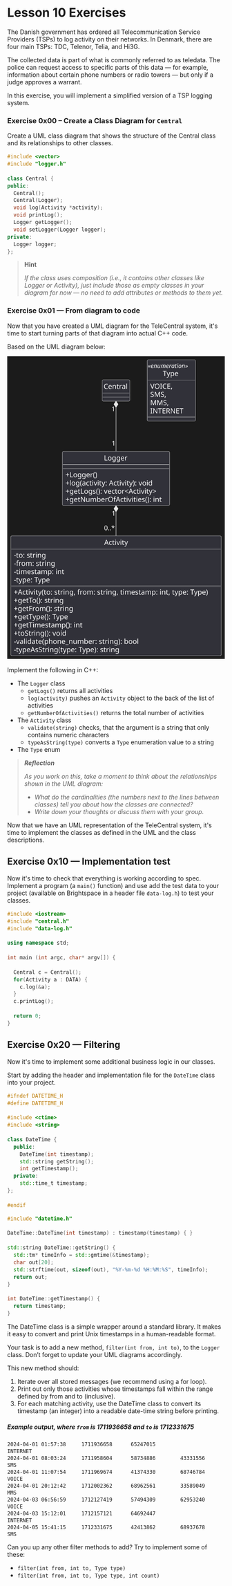 # Lesson 10 Exercises

The Danish government has ordered all Telecommunication Service Providers (TSPs) to log activity on their networks. In Denmark, there are four main TSPs: TDC, Telenor, Telia, and Hi3G.

The collected data is part of what is commonly referred to as teledata. The police can request access to specific parts of this data — for example, information about certain phone numbers or radio towers — but only if a judge approves a warrant.

In this exercise, you will implement a simplified version of a TSP logging system.

### Exercise 0x00 – Create a Class Diagram for `Central`

Create a UML class diagram that shows the structure of the Central class and its relationships to other classes.

```cpp
#include <vector>
#include "logger.h"

class Central {
public:
  Central();
  Central(Logger);
  void log(Activity *activity); 
  void printLog();
  Logger getLogger();
  void setLogger(Logger logger);
private:
  Logger logger;
};
```

> **Hint** 
> 
> _If the class uses composition (i.e., it contains other classes like Logger or Activity), just include those as empty classes in your diagram for now — no need to add attributes or methods to them yet._

### Exercise 0x01 — From diagram to code

Now that you have created a UML diagram for the TeleCentral system, it's time to start turning parts of that diagram into actual C++ code.

Based on the UML diagram below:

![tsp.svg](tsp.svg)

Implement the following in C++:
- The `Logger` class
  - `getLogs()` returns all activities
  - `log(activity)` pushes an `Activity` object to the back of the list of activities
  - `getNumberOfActivities()` returns the total number of activities
- The `Activity` class
  - `validate(string)` checks, that the argument is a string that only contains numeric characters
  - `typeAsString(type)` converts a `Type` enumeration value to a string
- The `Type` enum

> **_Reflection_**
> 
> _As you work on this, take a moment to think about the relationships shown in the UML diagram:_
> - _What do the cardinalities (the numbers next to the lines between classes) tell you about how the classes are connected?_
> - _Write down your thoughts or discuss them with your group._

Now that we have an UML representation of the TeleCentral system, it's time to implement the classes as defined in the UML and the class descriptions.

## Exercise 0x10 — Implementation test
Now it's time to check that everything is working according to spec. Implement a program (a `main()` function) and use add the test data to your project (available on Brightspace in a header file `data-log.h`) to test your classes.

```cpp
#include <iostream>
#include "central.h"
#include "data-log.h"

using namespace std;

int main (int argc, char* argv[]) {

  Central c = Central();
  for(Activity a : DATA) {
    c.log(&a);
  }
  c.printLog();

  return 0;
}
```

## Exercise 0x20 — Filtering
Now it's time to implement some additional business logic in our classes.

Start by adding the header and implementation file for the `DateTime` class into your project. 

```cpp
#ifndef DATETIME_H
#define DATETIME_H

#include <ctime>
#include <string>

class DateTime {
  public:
    DateTime(int timestamp);
    std::string getString();
    int getTimestamp();
  private:
    std::time_t timestamp;
};

#endif
```

```cpp
#include "datetime.h"

DateTime::DateTime(int timestamp) : timestamp(timestamp) { }

std::string DateTime::getString() {
  std::tm* timeInfo = std::gmtime(&timestamp);
  char out[20];
  std::strftime(out, sizeof(out), "%Y-%m-%d %H:%M:%S", timeInfo);
  return out;
}

int DateTime::getTimestamp() {
  return timestamp;
}
```

The DateTime class is a simple wrapper around a standard library. It makes it easy to convert and print Unix timestamps in a human-readable format.

Your task is to add a new method, `filter(int from, int to)`, to the `Logger` class. Don’t forget to update your UML diagrams accordingly.

This new method should:

1. Iterate over all stored messages (we recommend using a for loop).
2. Print out only those activities whose timestamps fall within the range defined by from and to (inclusive).
3. For each matching activity, use the DateTime class to convert its timestamp (an integer) into a readable date-time string before printing.

##### Example output, where `from` is 1711936658 and `to` is 1712331675 
```
2024-04-01 01:57:38     1711936658      65247015                        INTERNET
2024-04-01 08:03:24     1711958604      58734886        43331556        SMS
2024-04-01 11:07:54     1711969674      41374330        68746784        VOICE
2024-04-01 20:12:42     1712002362      68962561        33589049        MMS
2024-04-03 06:56:59     1712127419      57494309        62953240        VOICE
2024-04-03 15:12:01     1712157121      64692447                        INTERNET
2024-04-05 15:41:15     1712331675      42413862        68937678        SMS
```

Can you up any other filter methods to add? Try to implement some of these:
- `filter(int from, int to, Type type)`
- `filter(int from, int to, Type type, int count)`